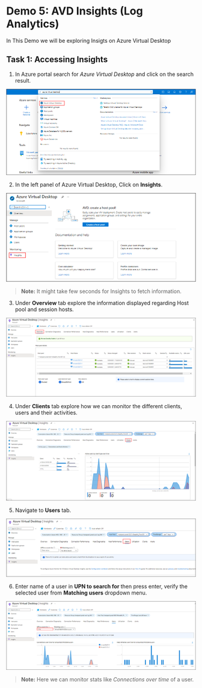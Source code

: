 # **Demo 5: AVD Insights (Log Analytics)**

In This Demo we will be exploring Insigts on Azure Virtual Desktop

## **Task 1: Accessing Insights**

1. In Azure portal search for *Azure Virtual Desktop* and click on the search result.

  ![ws name.](media/demo203.png)

2. In the left panel of Azure Virtual Desktop, Click on **Insights**.

  ![ws name.](media/demoin01.png)

>**Note:** It might take few seconds for Insights to fetch information.

3. Under **Overview** tab explore the information displayed regarding Host pool and session hosts.

  ![ws name.](media/demoin02.png)

4. Under **Clients** tab explore how we can monitor the different clients, users and their activities.

  ![ws name.](media/demoin03.png)

5. Navigate to **Users** tab.

  ![ws name.](media/demoin04.png)

6. Enter name of a user in **UPN to search for** then press enter, verify the selected user from **Matching users** dropdown menu.

  ![ws name.](media/demoin05.png)

>**Note:** Here we can monitor stats like *Connections over time* of a user.